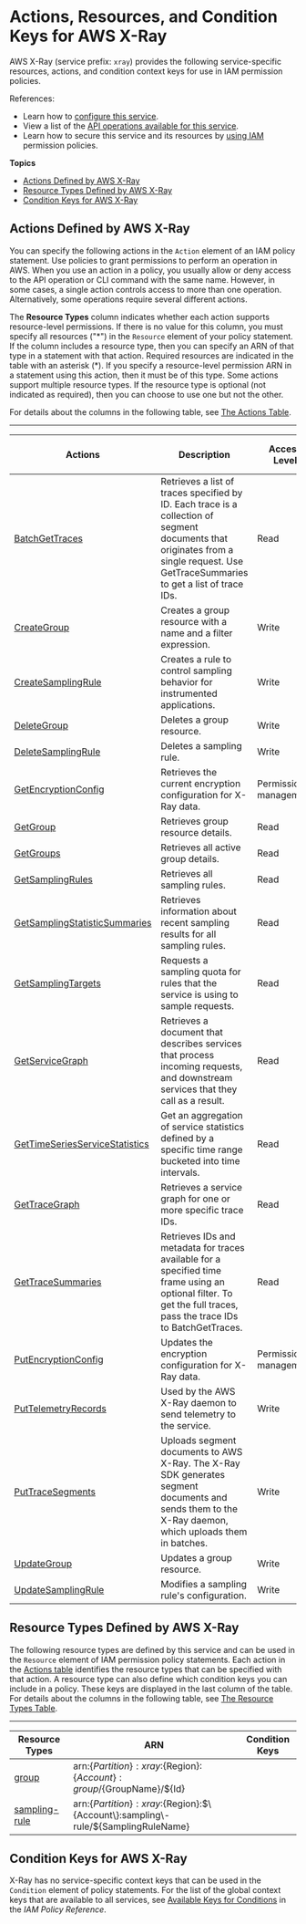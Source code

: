 # Actions, Resources, and Condition Keys for AWS X\-Ray<a name="list_awsx-ray"></a>

AWS X\-Ray \(service prefix: `xray`\) provides the following service\-specific resources, actions, and condition context keys for use in IAM permission policies\.

References:
+ Learn how to [configure this service](https://docs.aws.amazon.com/xray/latest/devguide/)\.
+ View a list of the [API operations available for this service](https://docs.aws.amazon.com/xray/latest/api/)\.
+ Learn how to secure this service and its resources by [using IAM](https://docs.aws.amazon.com/xray/latest/devguide/xray-permissions.html) permission policies\.

**Topics**
+ [Actions Defined by AWS X\-Ray](#awsx-ray-actions-as-permissions)
+ [Resource Types Defined by AWS X\-Ray](#awsx-ray-resources-for-iam-policies)
+ [Condition Keys for AWS X\-Ray](#awsx-ray-policy-keys)

## Actions Defined by AWS X\-Ray<a name="awsx-ray-actions-as-permissions"></a>

You can specify the following actions in the `Action` element of an IAM policy statement\. Use policies to grant permissions to perform an operation in AWS\. When you use an action in a policy, you usually allow or deny access to the API operation or CLI command with the same name\. However, in some cases, a single action controls access to more than one operation\. Alternatively, some operations require several different actions\.

The **Resource Types** column indicates whether each action supports resource\-level permissions\. If there is no value for this column, you must specify all resources \("\*"\) in the `Resource` element of your policy statement\. If the column includes a resource type, then you can specify an ARN of that type in a statement with that action\. Required resources are indicated in the table with an asterisk \(\*\)\. If you specify a resource\-level permission ARN in a statement using this action, then it must be of this type\. Some actions support multiple resource types\. If the resource type is optional \(not indicated as required\), then you can choose to use one but not the other\.

For details about the columns in the following table, see [The Actions Table](reference_policies_actions-resources-contextkeys.md#actions_table)\.


****  

| Actions | Description | Access Level | Resource Types \(\*required\) | Condition Keys | Dependent Actions | 
| --- | --- | --- | --- | --- | --- | 
|   [ BatchGetTraces ](https://docs.aws.amazon.com/xray/latest/api/API_BatchGetTraces.html)  | Retrieves a list of traces specified by ID\. Each trace is a collection of segment documents that originates from a single request\. Use GetTraceSummaries to get a list of trace IDs\. | Read |  |  |  | 
|   [ CreateGroup ](https://docs.aws.amazon.com/xray/latest/api/API_CreateGroup.html)  | Creates a group resource with a name and a filter expression\. | Write |   [ group\* ](#awsx-ray-group)   |  |  | 
|   [ CreateSamplingRule ](https://docs.aws.amazon.com/xray/latest/api/API_CreateSamplingRule.html)  | Creates a rule to control sampling behavior for instrumented applications\. | Write |   [ sampling\-rule\* ](#awsx-ray-sampling-rule)   |  |  | 
|   [ DeleteGroup ](https://docs.aws.amazon.com/xray/latest/api/API_DeleteGroup.html)  | Deletes a group resource\. | Write |   [ group\* ](#awsx-ray-group)   |  |  | 
|   [ DeleteSamplingRule ](https://docs.aws.amazon.com/xray/latest/api/API_DeleteSamplingRule.html)  | Deletes a sampling rule\. | Write |   [ sampling\-rule\* ](#awsx-ray-sampling-rule)   |  |  | 
|   [ GetEncryptionConfig ](https://docs.aws.amazon.com/xray/latest/api/API_GetEncryptionConfig.html)  | Retrieves the current encryption configuration for X\-Ray data\. | Permissions management |  |  |  | 
|   [ GetGroup ](https://docs.aws.amazon.com/xray/latest/api/API_GetGroup.html)  | Retrieves group resource details\. | Read |   [ group\* ](#awsx-ray-group)   |  |  | 
|   [ GetGroups ](https://docs.aws.amazon.com/xray/latest/api/API_GetGroups.html)  | Retrieves all active group details\. | Read |  |  |  | 
|   [ GetSamplingRules ](https://docs.aws.amazon.com/xray/latest/api/API_GetSamplingRules.html)  | Retrieves all sampling rules\. | Read |  |  |  | 
|   [ GetSamplingStatisticSummaries ](https://docs.aws.amazon.com/xray/latest/api/API_GetSamplingStatisticSummaries.html)  | Retrieves information about recent sampling results for all sampling rules\. | Read |  |  |  | 
|   [ GetSamplingTargets ](https://docs.aws.amazon.com/xray/latest/api/API_GetSamplingTargets.html)  | Requests a sampling quota for rules that the service is using to sample requests\. | Read |  |  |  | 
|   [ GetServiceGraph ](https://docs.aws.amazon.com/xray/latest/api/API_GetServiceGraph.html)  | Retrieves a document that describes services that process incoming requests, and downstream services that they call as a result\. | Read |  |  |  | 
|   [ GetTimeSeriesServiceStatistics ](https://docs.aws.amazon.com/xray/latest/api/API_GetTimeSeriesServiceStatistics.html)  | Get an aggregation of service statistics defined by a specific time range bucketed into time intervals\. | Read |  |  |  | 
|   [ GetTraceGraph ](https://docs.aws.amazon.com/xray/latest/api/API_GetTraceGraph.html)  | Retrieves a service graph for one or more specific trace IDs\. | Read |  |  |  | 
|   [ GetTraceSummaries ](https://docs.aws.amazon.com/xray/latest/api/API_GetTraceSummaries.html)  | Retrieves IDs and metadata for traces available for a specified time frame using an optional filter\. To get the full traces, pass the trace IDs to BatchGetTraces\. | Read |  |  |  | 
|   [ PutEncryptionConfig ](https://docs.aws.amazon.com/xray/latest/api/API_PutEncryptionConfig.html)  | Updates the encryption configuration for X\-Ray data\. | Permissions management |  |  |  | 
|   [ PutTelemetryRecords ](https://docs.aws.amazon.com/xray/latest/api/API_PutTelemetryRecords.html)  | Used by the AWS X\-Ray daemon to send telemetry to the service\. | Write |  |  |  | 
|   [ PutTraceSegments ](https://docs.aws.amazon.com/xray/latest/api/API_PutTraceSegments.html)  | Uploads segment documents to AWS X\-Ray\. The X\-Ray SDK generates segment documents and sends them to the X\-Ray daemon, which uploads them in batches\. | Write |  |  |  | 
|   [ UpdateGroup ](https://docs.aws.amazon.com/xray/latest/api/API_UpdateGroup.html)  | Updates a group resource\. | Write |   [ group\* ](#awsx-ray-group)   |  |  | 
|   [ UpdateSamplingRule ](https://docs.aws.amazon.com/xray/latest/api/API_UpdateSamplingRule.html)  | Modifies a sampling rule's configuration\. | Write |   [ sampling\-rule\* ](#awsx-ray-sampling-rule)   |  |  | 

## Resource Types Defined by AWS X\-Ray<a name="awsx-ray-resources-for-iam-policies"></a>

The following resource types are defined by this service and can be used in the `Resource` element of IAM permission policy statements\. Each action in the [Actions table](#awsx-ray-actions-as-permissions) identifies the resource types that can be specified with that action\. A resource type can also define which condition keys you can include in a policy\. These keys are displayed in the last column of the table\. For details about the columns in the following table, see [The Resource Types Table](reference_policies_actions-resources-contextkeys.md#resources_table)\.


****  

| Resource Types | ARN | Condition Keys | 
| --- | --- | --- | 
|   [ group ](https://docs.aws.amazon.com/xray/latest/devguide/xray-concepts.html#xray-concepts-groups)  |  arn:$\{Partition\}:xray:$\{Region\}:$\{Account\}:group/$\{GroupName\}/$\{Id\}  |  | 
|   [ sampling\-rule ](https://docs.aws.amazon.com/xray/latest/devguide/xray-concepts.html#xray-concepts-sampling)  |  arn:$\{Partition\}:xray:$\{Region\}:$\{Account\}:sampling\-rule/$\{SamplingRuleName\}  |  | 

## Condition Keys for AWS X\-Ray<a name="awsx-ray-policy-keys"></a>

X\-Ray has no service\-specific context keys that can be used in the `Condition` element of policy statements\. For the list of the global context keys that are available to all services, see [Available Keys for Conditions](reference_policies_condition-keys.html#AvailableKeys) in the *IAM Policy Reference*\.